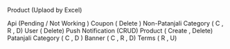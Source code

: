 <!-- Punnet Goyal -->
Product (Uplaod by Excel)

Api (Pending / Not Working )
Coupon ( Delete )
Non-Patanjali  Category ( C , R , D)
User ( Delete)
Push Notification (CRUD)
Product ( Create ,  Delete)
Patanjali Category ( C , D )
Banner ( C , R , D)
Terms ( R , U)
